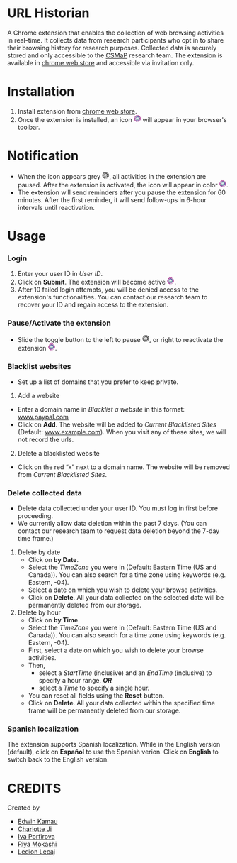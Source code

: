# URL Historian

A Chrome extension that enables the collection of web browsing activities in real-time. It collects data from research participants who opt in to share their browsing history for research purposes. Collected data is securely stored and only accessible to the [CSMaP](https://csmapnyu.org/) research team. The extension is available in [chrome web store](https://support.google.com/chrome_webstore/answer/2664769?hl=en) and accessible via invitation only.

# Installation
1. Install extension from [chrome web store](https://support.google.com/chrome_webstore/answer/2664769?hl=en).
2. Once the extension is installed, an icon ![icon](images/icon16.png) will appear in your browser's toolbar.

# Notification
* When the icon appears grey ![icon](images/icon_disabled_16.png), all activities in the extension are paused. After the extension is activated, the icon will appear in color ![icon](images/icon16.png). 
* The extension will send reminders after you pause the extension for 60 minutes. After the first reminder, it will send follow-ups in 6-hour intervals until reactivation. 

# Usage
### Login 
1. Enter your user ID in *User ID*.
2. Click on **Submit**. The extension will become active ![icon](images/icon16.png).
3. After 10 failed login attempts, you will be denied access to the extension's functionalities. You can contact our research team to recover your ID and regain access to the extension. 

### Pause/Activate the extension 
* Slide the toggle button to the left to pause ![icon](images/icon_disabled_16.png), or right to reactivate the extension ![icon](images/icon16.png).

### Blacklist websites
* Set up a list of domains that you prefer to keep private.
1. Add a website
* Enter a domain name in *Blacklist a website* in this format: www.paypal.com
* Click on **Add**. The website will be added to *Current Blacklisted Sites* (Default: www.example.com). When you visit any of these sites, we will not record the urls. 
2. Delete a blacklisted website
* Click on the red “x” next to a domain name. The website will be removed from *Current Blacklisted Sites*.

### Delete collected data
* Delete data collected under your user ID. You must log in first before proceeding.
* We currently allow data deletion within the past 7 days. (You can contact our research team to request data deletion beyond the 7-day time frame.)
1. Delete by date
   - Click on **by Date**.
   - Select the *TimeZone* you were in (Default: Eastern Time (US and Canada)). You can also search for a time zone using keywords (e.g. Eastern, -04). 
   - Select a date on which you wish to delete your browse activities.
   - Click on **Delete**. All your data collected on the selected date will be permanently deleted from our storage. 
2. Delete by hour
   - Click on **by Time**.
   - Select the *TimeZone* you were in (Default: Eastern Time (US and Canada)). You can also search for a time zone using keywords (e.g. Eastern, -04). 
   - First, select a date on which you wish to delete your browse activities.
   - Then, 
     - select a *StartTime* (inclusive) and an *EndTime* (inclusive) to specify a hour range, **_OR_**
     - select a *Time* to specify a single hour.
   - You can reset all fields using the **Reset** button.
   - Click on **Delete**. All your data collected within the specified time frame will be permanently deleted from our storage. 

### Spanish localization
The extension supports Spanish localization. While in the English version (default), click on **Español** to use the Spanish verion. Click on **English** to switch back to the English version.


# CREDITS
Created by 
* [Edwin Kamau](https://github.com/kamau-edwin)
* [Charlotte Ji](https://github.com/mginabluebox)
* [Iva Porfirova](https://github.com/ivaPorfirova) 
* [Riya Mokashi](https://github.com/RiyaMokashi) 
* [Ledion Lecaj](https://github.com/LedionLecaj)
